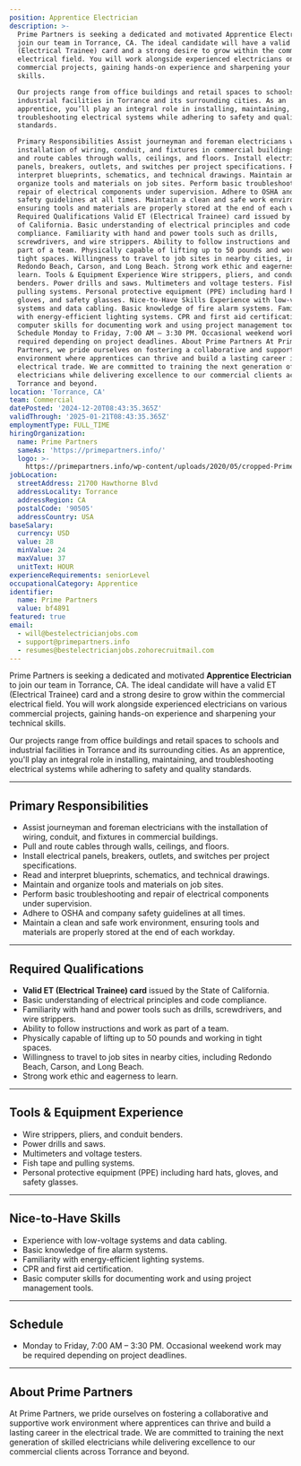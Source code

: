 ```yaml
---
position: Apprentice Electrician
description: >-
  Prime Partners is seeking a dedicated and motivated Apprentice Electrician to
  join our team in Torrance, CA. The ideal candidate will have a valid ET
  (Electrical Trainee) card and a strong desire to grow within the commercial
  electrical field. You will work alongside experienced electricians on various
  commercial projects, gaining hands-on experience and sharpening your technical
  skills.

  Our projects range from office buildings and retail spaces to schools and
  industrial facilities in Torrance and its surrounding cities. As an
  apprentice, you’ll play an integral role in installing, maintaining, and
  troubleshooting electrical systems while adhering to safety and quality
  standards.

  Primary Responsibilities Assist journeyman and foreman electricians with the
  installation of wiring, conduit, and fixtures in commercial buildings. Pull
  and route cables through walls, ceilings, and floors. Install electrical
  panels, breakers, outlets, and switches per project specifications. Read and
  interpret blueprints, schematics, and technical drawings. Maintain and
  organize tools and materials on job sites. Perform basic troubleshooting and
  repair of electrical components under supervision. Adhere to OSHA and company
  safety guidelines at all times. Maintain a clean and safe work environment,
  ensuring tools and materials are properly stored at the end of each workday.
  Required Qualifications Valid ET (Electrical Trainee) card issued by the State
  of California. Basic understanding of electrical principles and code
  compliance. Familiarity with hand and power tools such as drills,
  screwdrivers, and wire strippers. Ability to follow instructions and work as
  part of a team. Physically capable of lifting up to 50 pounds and working in
  tight spaces. Willingness to travel to job sites in nearby cities, including
  Redondo Beach, Carson, and Long Beach. Strong work ethic and eagerness to
  learn. Tools & Equipment Experience Wire strippers, pliers, and conduit
  benders. Power drills and saws. Multimeters and voltage testers. Fish tape and
  pulling systems. Personal protective equipment (PPE) including hard hats,
  gloves, and safety glasses. Nice-to-Have Skills Experience with low-voltage
  systems and data cabling. Basic knowledge of fire alarm systems. Familiarity
  with energy-efficient lighting systems. CPR and first aid certification. Basic
  computer skills for documenting work and using project management tools.
  Schedule Monday to Friday, 7:00 AM – 3:30 PM. Occasional weekend work may be
  required depending on project deadlines. About Prime Partners At Prime
  Partners, we pride ourselves on fostering a collaborative and supportive work
  environment where apprentices can thrive and build a lasting career in the
  electrical trade. We are committed to training the next generation of skilled
  electricians while delivering excellence to our commercial clients across
  Torrance and beyond.
location: 'Torrance, CA'
team: Commercial
datePosted: '2024-12-20T08:43:35.365Z'
validThrough: '2025-01-21T08:43:35.365Z'
employmentType: FULL_TIME
hiringOrganization:
  name: Prime Partners
  sameAs: 'https://primepartners.info/'
  logo: >-
    https://primepartners.info/wp-content/uploads/2020/05/cropped-Prime-Partners-Logo-NO-BG-1-1.png
jobLocation:
  streetAddress: 21700 Hawthorne Blvd
  addressLocality: Torrance
  addressRegion: CA
  postalCode: '90505'
  addressCountry: USA
baseSalary:
  currency: USD
  value: 28
  minValue: 24
  maxValue: 37
  unitText: HOUR
experienceRequirements: seniorLevel
occupationalCategory: Apprentice
identifier:
  name: Prime Partners
  value: bf4891
featured: true
email:
  - will@bestelectricianjobs.com
  - support@primepartners.info
  - resumes@bestelectricianjobs.zohorecruitmail.com
---
```


Prime Partners is seeking a dedicated and motivated **Apprentice Electrician** to join our team in Torrance, CA. The ideal candidate will have a valid ET (Electrical Trainee) card and a strong desire to grow within the commercial electrical field. You will work alongside experienced electricians on various commercial projects, gaining hands-on experience and sharpening your technical skills.  

Our projects range from office buildings and retail spaces to schools and industrial facilities in Torrance and its surrounding cities. As an apprentice, you'll play an integral role in installing, maintaining, and troubleshooting electrical systems while adhering to safety and quality standards.  

---

## Primary Responsibilities  
- Assist journeyman and foreman electricians with the installation of wiring, conduit, and fixtures in commercial buildings.  
- Pull and route cables through walls, ceilings, and floors.  
- Install electrical panels, breakers, outlets, and switches per project specifications.  
- Read and interpret blueprints, schematics, and technical drawings.  
- Maintain and organize tools and materials on job sites.  
- Perform basic troubleshooting and repair of electrical components under supervision.  
- Adhere to OSHA and company safety guidelines at all times.  
- Maintain a clean and safe work environment, ensuring tools and materials are properly stored at the end of each workday.  

---

## Required Qualifications  
- **Valid ET (Electrical Trainee) card** issued by the State of California.  
- Basic understanding of electrical principles and code compliance.  
- Familiarity with hand and power tools such as drills, screwdrivers, and wire strippers.  
- Ability to follow instructions and work as part of a team.  
- Physically capable of lifting up to 50 pounds and working in tight spaces.  
- Willingness to travel to job sites in nearby cities, including Redondo Beach, Carson, and Long Beach.  
- Strong work ethic and eagerness to learn.  

---

## Tools & Equipment Experience  
- Wire strippers, pliers, and conduit benders.  
- Power drills and saws.  
- Multimeters and voltage testers.  
- Fish tape and pulling systems.  
- Personal protective equipment (PPE) including hard hats, gloves, and safety glasses.  

---

## Nice-to-Have Skills  
- Experience with low-voltage systems and data cabling.  
- Basic knowledge of fire alarm systems.  
- Familiarity with energy-efficient lighting systems.  
- CPR and first aid certification.  
- Basic computer skills for documenting work and using project management tools.  

---

## Schedule  
- Monday to Friday, 7:00 AM – 3:30 PM. Occasional weekend work may be required depending on project deadlines.  

---

## About Prime Partners  
At Prime Partners, we pride ourselves on fostering a collaborative and supportive work environment where apprentices can thrive and build a lasting career in the electrical trade. We are committed to training the next generation of skilled electricians while delivering excellence to our commercial clients across Torrance and beyond.  
